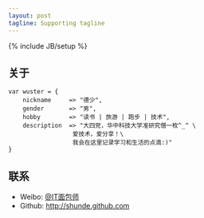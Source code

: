 ```yaml
---
layout: post
tagline: Supporting tagline
---
```


{% include JB/setup %}

## 关于

    var wuster = {
        nickname     => "德少",
        gender       => "男",
        hobby        => "读书 | 旅游 | 跑步 | 技术",
        description  => "大四党，华中科技大学准研究僧一枚^_^ \
                      爱技术，爱分享！\
                      我会在这里记录学习和生活的点滴:)"
    }

			
## 联系

- Weibo: [@IT面包师](http://weibo.com/wustcsd/)  
- Github: http://shunde.github.com

